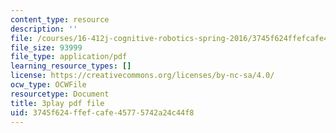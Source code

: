 ```yaml
---
content_type: resource
description: ''
file: /courses/16-412j-cognitive-robotics-spring-2016/3745f624ffefcafe45775742a24c44f8_qgL0cA7GkJo.pdf
file_size: 93999
file_type: application/pdf
learning_resource_types: []
license: https://creativecommons.org/licenses/by-nc-sa/4.0/
ocw_type: OCWFile
resourcetype: Document
title: 3play pdf file
uid: 3745f624-ffef-cafe-4577-5742a24c44f8
---
```

